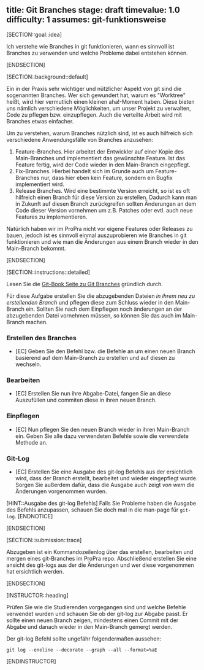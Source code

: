 title: Git Branches
stage: draft
timevalue: 1.0
difficulty: 1
assumes: git-funktionsweise
---

[SECTION::goal::idea]

Ich verstehe wie Branches in git funktionieren, wann es sinnvoll ist Branches zu verwenden und 
welche Probleme dabei entstehen können.

[ENDSECTION]

[SECTION::background::default]

Ein in der Praxis sehr wichtiger und nützlicher Aspekt von git sind die sogenannten Branches. 
Wer sich gewundert hat, warum es "Worktree" heißt, wird hier vermutlich einen kleinen aha!-Moment 
haben. Diese bieten uns nämlich verschiedene Möglichkeiten, um unser Projekt zu verwalten,  
Code zu pflegen bzw. einzupflegen. Auch die verteilte Arbeit wird mit Branches etwas einfacher.

Um zu verstehen, warum Branches nützlich sind, ist es auch hilfreich sich verschiedene 
Anwendungsfälle von Branches anzusehen: 

1. Feature-Branches. Hier arbeitet der Entwickler auf einer Kopie des Main-Branches 
   und implementiert das gewünschte Feature. Ist das Feature fertig, wird der Code wieder in den 
   Main-Branch eingepflegt.
2. Fix-Branches. Hierbei handelt sich im Grunde auch um Feature-Branches nur, dass hier eben 
   kein Feature, sondern ein Bugfix implementiert wird.
3. Release Branches. Wird eine bestimmte Version erreicht, so ist es oft hilfreich einen Branch 
   für diese Version zu erstellen. Dadurch kann man in Zukunft auf diesen Branch zurückgreifen 
   sollten Änderungen an dem Code dieser Version vornehmen um z.B. Patches oder evtl. auch neue 
   Features zu implementieren.

Natürlich haben wir im ProPra nicht vor eigene Features oder Releases zu bauen, jedoch ist es 
sinnvoll einmal auszuprobieren wie Branches in git funktionieren und wie man die Änderungen aus 
einem Branch wieder in den Main-Branch bekommt.

[ENDSECTION]

[SECTION::instructions::detailed]

Lesen Sie die [Git-Book Seite zu Git Branches](https://git-scm.com/book/en/v2/Git-Branching-Branches-in-a-Nutshell) 
gründlich durch.

Für diese Aufgabe erstellen Sie die abzugebenden Dateien *in ihrem neu zu erstellenden Branch* und 
pflegen diese zum Schluss wieder in den Main-Branch ein. Sollten Sie nach dem Einpflegen noch 
änderungen an der abzugebenden Datei vornehmen müssen, so können Sie das auch im Main-Branch machen.

### Erstellen des Branches

- [EC] Geben Sie den Befehl bzw. die Befehle an um einen neuen Branch basierend auf dem 
  Main-Branch zu erstellen und auf diesen zu wechseln.

### Bearbeiten 

- [EC] Erstellen Sie nun ihre Abgabe-Datei, fangen Sie an diese Auszufüllen und commiten diese in 
  ihren neuen Branch.

### Einpflegen

- [EC] Nun pflegen Sie den neuen Branch wieder in ihren Main-Branch ein. Geben Sie alle dazu 
  verwendeten Befehle sowie die verwendete Methode an.

### Git-Log

- [EC] Erstellen Sie eine Ausgabe des git-log Befehls aus der ersichtlich wird, dass der Branch 
  erstellt, bearbeitet und wieder eingepflegt wurde. Sorgen Sie außerdem dafür, dass die Ausgabe 
  auch zeigt *von wem* die Änderungen vorgenommen wurden.  

[HINT::Ausgabe des git-log Befehls]
Falls Sie Probleme haben die Ausgabe des Befehls anzupassen, schauen Sie doch mal in die 
man-page für `git-log`.
[ENDNOTICE]

[ENDSECTION]

[SECTION::submission::trace]

Abzugeben ist ein Kommandozeilenlog über das erstellen, bearbeiten und mergen eines git-Branches 
im ProPra repo. Abschließend erstellen Sie eine ansicht des git-logs aus der die Änderungen und 
wer diese vorgenommen hat ersichtlich werden.

[ENDSECTION]

[INSTRUCTOR::heading]

Prüfen Sie wie die Studierenden vorgegangen sind und welche Befehle verwendet wurden und schauen 
Sie ob der git-log zur Abgabe passt. Er sollte einen neuen Branch zeigen, mindestens einen 
Commit mit der Abgabe und danach wieder in den Main-Branch gemergt werden. 

Der git-log Befehl sollte ungefähr folgendermaßen aussehen:

`git log --oneline --decorate --graph --all --format=%aE`

[ENDINSTRUCTOR]
